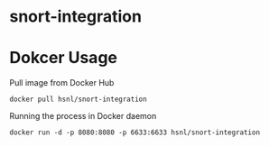 # snort-integration

# Dokcer Usage


Pull image from Docker Hub

```
docker pull hsnl/snort-integration
```

Running the process in Docker daemon

```
docker run -d -p 8080:8080 -p 6633:6633 hsnl/snort-integration
```
